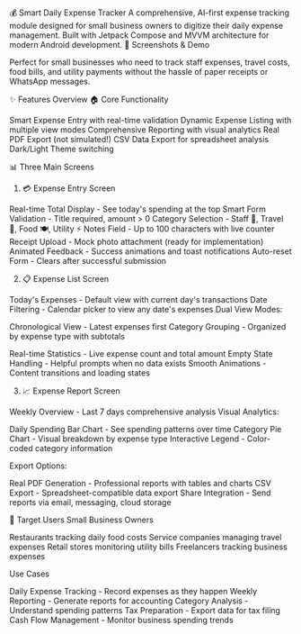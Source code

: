 💰 Smart Daily Expense Tracker
A comprehensive, AI-first expense tracking module designed for small business owners to digitize their daily expense management. Built with Jetpack Compose and MVVM architecture for modern Android development.
📱 Screenshots & Demo

Perfect for small businesses who need to track staff expenses, travel costs, food bills, and utility payments without the hassle of paper receipts or WhatsApp messages.


✨ Features Overview
🏠 Core Functionality

Smart Expense Entry with real-time validation
Dynamic Expense Listing with multiple view modes
Comprehensive Reporting with visual analytics
Real PDF Export (not simulated!)
CSV Data Export for spreadsheet analysis
Dark/Light Theme switching

📊 Three Main Screens
1. 💳 Expense Entry Screen

Real-time Total Display - See today's spending at the top
Smart Form Validation - Title required, amount > 0
Category Selection - Staff 👥, Travel 🚗, Food 🍽️, Utility ⚡
Notes Field - Up to 100 characters with live counter
Receipt Upload - Mock photo attachment (ready for implementation)
Animated Feedback - Success animations and toast notifications
Auto-reset Form - Clears after successful submission

2. 📋 Expense List Screen

Today's Expenses - Default view with current day's transactions
Date Filtering - Calendar picker to view any date's expenses
Dual View Modes:

Chronological View - Latest expenses first
Category Grouping - Organized by expense type with subtotals


Real-time Statistics - Live expense count and total amount
Empty State Handling - Helpful prompts when no data exists
Smooth Animations - Content transitions and loading states

3. 📈 Expense Report Screen

Weekly Overview - Last 7 days comprehensive analysis
Visual Analytics:

Daily Spending Bar Chart - See spending patterns over time
Category Pie Chart - Visual breakdown by expense type
Interactive Legend - Color-coded category information


Export Options:

Real PDF Generation - Professional reports with tables and charts
CSV Export - Spreadsheet-compatible data export
Share Integration - Send reports via email, messaging, cloud storage

🎯 Target Users
Small Business Owners

Restaurants tracking daily food costs
Service companies managing travel expenses
Retail stores monitoring utility bills
Freelancers tracking business expenses

Use Cases

Daily Expense Tracking - Record expenses as they happen
Weekly Reporting - Generate reports for accounting
Category Analysis - Understand spending patterns
Tax Preparation - Export data for tax filing
Cash Flow Management - Monitor business spending trends
